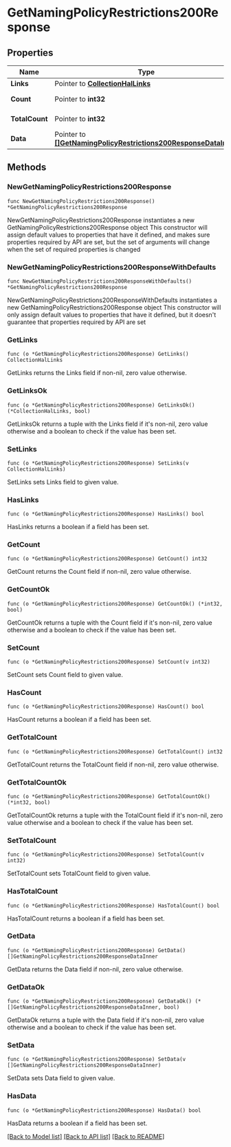 # GetNamingPolicyRestrictions200Response

## Properties

Name | Type | Description | Notes
------------ | ------------- | ------------- | -------------
**Links** | Pointer to [**CollectionHalLinks**](CollectionHalLinks.md) |  | [optional] 
**Count** | Pointer to **int32** |  | [optional] [readonly] 
**TotalCount** | Pointer to **int32** |  | [optional] [readonly] 
**Data** | Pointer to [**[]GetNamingPolicyRestrictions200ResponseDataInner**](GetNamingPolicyRestrictions200ResponseDataInner.md) |  | [optional] [readonly] 

## Methods

### NewGetNamingPolicyRestrictions200Response

`func NewGetNamingPolicyRestrictions200Response() *GetNamingPolicyRestrictions200Response`

NewGetNamingPolicyRestrictions200Response instantiates a new GetNamingPolicyRestrictions200Response object
This constructor will assign default values to properties that have it defined,
and makes sure properties required by API are set, but the set of arguments
will change when the set of required properties is changed

### NewGetNamingPolicyRestrictions200ResponseWithDefaults

`func NewGetNamingPolicyRestrictions200ResponseWithDefaults() *GetNamingPolicyRestrictions200Response`

NewGetNamingPolicyRestrictions200ResponseWithDefaults instantiates a new GetNamingPolicyRestrictions200Response object
This constructor will only assign default values to properties that have it defined,
but it doesn't guarantee that properties required by API are set

### GetLinks

`func (o *GetNamingPolicyRestrictions200Response) GetLinks() CollectionHalLinks`

GetLinks returns the Links field if non-nil, zero value otherwise.

### GetLinksOk

`func (o *GetNamingPolicyRestrictions200Response) GetLinksOk() (*CollectionHalLinks, bool)`

GetLinksOk returns a tuple with the Links field if it's non-nil, zero value otherwise
and a boolean to check if the value has been set.

### SetLinks

`func (o *GetNamingPolicyRestrictions200Response) SetLinks(v CollectionHalLinks)`

SetLinks sets Links field to given value.

### HasLinks

`func (o *GetNamingPolicyRestrictions200Response) HasLinks() bool`

HasLinks returns a boolean if a field has been set.

### GetCount

`func (o *GetNamingPolicyRestrictions200Response) GetCount() int32`

GetCount returns the Count field if non-nil, zero value otherwise.

### GetCountOk

`func (o *GetNamingPolicyRestrictions200Response) GetCountOk() (*int32, bool)`

GetCountOk returns a tuple with the Count field if it's non-nil, zero value otherwise
and a boolean to check if the value has been set.

### SetCount

`func (o *GetNamingPolicyRestrictions200Response) SetCount(v int32)`

SetCount sets Count field to given value.

### HasCount

`func (o *GetNamingPolicyRestrictions200Response) HasCount() bool`

HasCount returns a boolean if a field has been set.

### GetTotalCount

`func (o *GetNamingPolicyRestrictions200Response) GetTotalCount() int32`

GetTotalCount returns the TotalCount field if non-nil, zero value otherwise.

### GetTotalCountOk

`func (o *GetNamingPolicyRestrictions200Response) GetTotalCountOk() (*int32, bool)`

GetTotalCountOk returns a tuple with the TotalCount field if it's non-nil, zero value otherwise
and a boolean to check if the value has been set.

### SetTotalCount

`func (o *GetNamingPolicyRestrictions200Response) SetTotalCount(v int32)`

SetTotalCount sets TotalCount field to given value.

### HasTotalCount

`func (o *GetNamingPolicyRestrictions200Response) HasTotalCount() bool`

HasTotalCount returns a boolean if a field has been set.

### GetData

`func (o *GetNamingPolicyRestrictions200Response) GetData() []GetNamingPolicyRestrictions200ResponseDataInner`

GetData returns the Data field if non-nil, zero value otherwise.

### GetDataOk

`func (o *GetNamingPolicyRestrictions200Response) GetDataOk() (*[]GetNamingPolicyRestrictions200ResponseDataInner, bool)`

GetDataOk returns a tuple with the Data field if it's non-nil, zero value otherwise
and a boolean to check if the value has been set.

### SetData

`func (o *GetNamingPolicyRestrictions200Response) SetData(v []GetNamingPolicyRestrictions200ResponseDataInner)`

SetData sets Data field to given value.

### HasData

`func (o *GetNamingPolicyRestrictions200Response) HasData() bool`

HasData returns a boolean if a field has been set.


[[Back to Model list]](../README.md#documentation-for-models) [[Back to API list]](../README.md#documentation-for-api-endpoints) [[Back to README]](../README.md)


